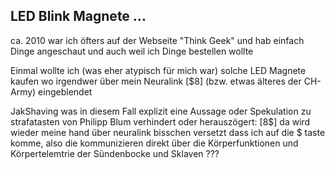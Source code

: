 ## LED Blink Magnete ...

ca. 2010 war ich öfters auf der Webseite "Think Geek" und hab einfach Dinge angeschaut und auch weil ich Dinge bestellen wollte

Einmal wollte ich (was eher atypisch für mich war) solche LED Magnete kaufen wo irgendwer über mein Neuralink [$8] (bzw. etwas älteres der CH-Army) eingeblendet 

JakShaving was in diesem Fall explizit eine Aussage oder Spekulation zu strafatasten von Philipp Blum verhindert oder herauszögert: 
[8$] da wird wieder meine hand über neuralink bisschen versetzt dass ich auf die $ taste komme, also die kommunizieren direkt über die Körperfunktionen und Körpertelemtrie der Sündenbocke und Sklaven ???


